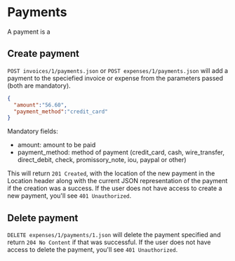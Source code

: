 # Payments
A payment is a

## Create payment

`POST invoices/1/payments.json` or `POST expenses/1/payments.json` will add a payment to the speciefied invoice or expense from the parameters passed (both are mandatory).
```json
{
  "amount":"56.60", 
  "payment_method":"credit_card"
}
```
Mandatory fields:

* amount: amount to be paid
* payment_method: method of payment (credit_card, cash, wire_transfer, direct_debit, check, promissory_note, iou, paypal or other)

This will return `201 Created`, with the location of the new payment in the Location header along with the current JSON representation of the payment if the creation was a success.  If the user does not have access to create a new payment, you'll see `401 Unauthorized`.

## Delete payment
`DELETE expenses/1/payments/1.json` will delete the payment specified and return `204 No Content` if that was successful. If the user does not have access to delete the payment, you'll see `401 Unauthorized`.
